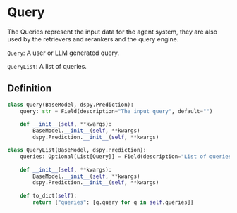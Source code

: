 # Query

The Queries represent the input data for the agent system, they are also used by the retrievers and rerankers and the query engine.

`Query`: A user or LLM generated query.

`QueryList`: A list of queries.

## Definition

```python
class Query(BaseModel, dspy.Prediction):
    query: str = Field(description="The input query", default="")
    
    def __init__(self, **kwargs):
        BaseModel.__init__(self, **kwargs)
        dspy.Prediction.__init__(self, **kwargs)

class QueryList(BaseModel, dspy.Prediction):
    queries: Optional[List[Query]] = Field(description="List of queries", default=[])
    
    def __init__(self, **kwargs):
        BaseModel.__init__(self, **kwargs)
        dspy.Prediction.__init__(self, **kwargs)
        
    def to_dict(self):
        return {"queries": [q.query for q in self.queries]}
```